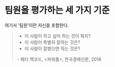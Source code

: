 # 팀원을 평가하는 세 가지 기준

여기서 '팀원'이란 자신을 포함한다.

> - 이 사람이 하고 싶어 하는 것이 뭐지?
> - 이 사람이 특별히 잘하는 것은?
> - 이 사람이 잘했으면 하는 것은?
> 
> \- 패티 맥코드, \<파워풀\>, 한국경제신문, 2018